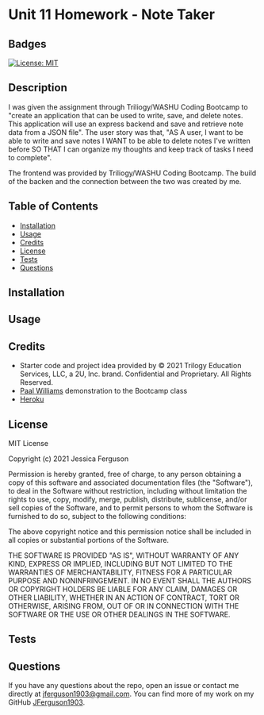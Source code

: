 # Unit 11 Homework - Note Taker

## Badges

[![License: MIT](https://img.shields.io/badge/License-MIT-yellow.svg)](https://opensource.org/licenses/MIT)

## Description

I was given the assignment through Triliogy/WASHU Coding Bootcamp to "create an application that can be used to write, save, and delete notes. This application will use an express backend and save and retrieve note data from a JSON file". The user story was that, "AS A user, I want to be able to write and save notes I WANT to be able to delete notes I've written before SO THAT I can organize my thoughts and keep track of tasks I need to complete".

The frontend was provided by Triliogy/WASHU Coding Bootcamp. The build of the backen and the connection between the two was created by me.

## Table of Contents

  * [Installation](#installation)
  * [Usage](#usage)
  * [Credits](#credits)
  * [License](#license)
  * [Tests](#tests)
  * [Questions](#questions)

## Installation

<!-- Run ```npm i``` in the terminal.    -->

## Usage

<!-- Once you have ran the installation above and everything has successfully installed, run ```node index.js``` in the terminal.  Proceed to answer the prompted questions through the terminal.  Please see the demo below.

![README Generator Demo](./Assets/READMEGeneratorDemo.gif)

A larger copy of the demo is avaliable [here](https://jferguson1903.github.io/Unit9-HW/Assets/READMEGeneratorDemo.mp4). -->

## Credits

* Starter code and project idea provided by © 2021 Trilogy Education Services, LLC, a 2U, Inc. brand. Confidential and Proprietary. All Rights Reserved.
* [Paal Williams](https://github.com/paalwilliams) demonstration to the Bootcamp class
* [Heroku](https://www.heroku.com/)

## License

MIT License

Copyright (c) 2021 Jessica Ferguson

Permission is hereby granted, free of charge, to any person obtaining a copy
of this software and associated documentation files (the "Software"), to deal
in the Software without restriction, including without limitation the rights
to use, copy, modify, merge, publish, distribute, sublicense, and/or sell
copies of the Software, and to permit persons to whom the Software is
furnished to do so, subject to the following conditions:

The above copyright notice and this permission notice shall be included in all
copies or substantial portions of the Software.

THE SOFTWARE IS PROVIDED "AS IS", WITHOUT WARRANTY OF ANY KIND, EXPRESS OR
IMPLIED, INCLUDING BUT NOT LIMITED TO THE WARRANTIES OF MERCHANTABILITY,
FITNESS FOR A PARTICULAR PURPOSE AND NONINFRINGEMENT. IN NO EVENT SHALL THE
AUTHORS OR COPYRIGHT HOLDERS BE LIABLE FOR ANY CLAIM, DAMAGES OR OTHER
LIABILITY, WHETHER IN AN ACTION OF CONTRACT, TORT OR OTHERWISE, ARISING FROM,
OUT OF OR IN CONNECTION WITH THE SOFTWARE OR THE USE OR OTHER DEALINGS IN THE
SOFTWARE.

## Tests


## Questions

If you have any questions about the repo, open an issue or contact me directly at jferguson1903@gmail.com. You can find more of my work on my GitHub [JFerguson1903](https://github.com/JFerguson1903).
